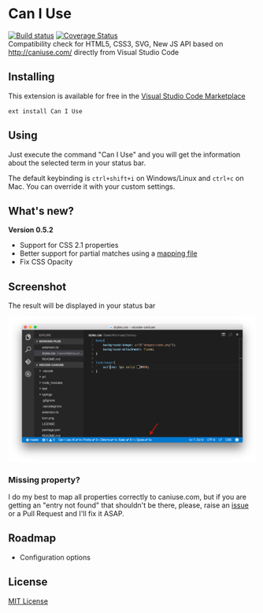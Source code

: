 # Can I Use
[![Build status](https://img.shields.io/travis/akamud/vscode-caniuse/master.svg)](https://travis-ci.org/akamud/vscode-caniuse) [![Coverage Status](https://coveralls.io/repos/akamud/vscode-caniuse/badge.svg?branch=master&service=github)](https://coveralls.io/github/akamud/vscode-caniuse?branch=master)  
Compatibility check for HTML5, CSS3, SVG, New JS API based on http://caniuse.com/ directly from Visual Studio Code

## Installing

This extension is available for free in the [Visual Studio Code Marketplace](https://marketplace.visualstudio.com/items/akamud.vscode-caniuse)  
```
ext install Can I Use
```

## Using

Just execute the command "Can I Use" and you will get the information about the selected term in your status bar.

The default keybinding is `ctrl+shift+i` on Windows/Linux and `ctrl+c` on Mac. You can override it with your custom settings.

## What's new?

**Version 0.5.2**  
* Support for CSS 2.1 properties
* Better support for partial matches using a [mapping file](https://github.com/akamud/vscode-caniuse/blob/master/data/rulesDictionary.json)
* Fix CSS Opacity

## Screenshot

The result will be displayed in your status bar

![](https://raw.githubusercontent.com/akamud/vscode-caniuse/master/art/screenshot.png)

### Missing property?

I do my best to map all properties correctly to caniuse.com, but if you are getting an "entry not found" that shouldn't be there, please, raise an [issue](https://github.com/akamud/vscode-caniuse/issues) or a Pull Request and I'll fix it ASAP.

## Roadmap

* Configuration options

## License
[MIT License](https://raw.githubusercontent.com/akamud/vscode-caniuse/master/LICENSE)
